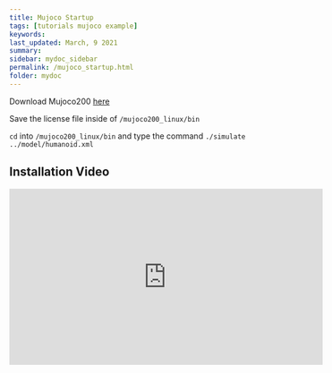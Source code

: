 ```yaml
---
title: Mujoco Startup
tags: [tutorials mujoco example]
keywords: 
last_updated: March, 9 2021
summary: 
sidebar: mydoc_sidebar
permalink: /mujoco_startup.html
folder: mydoc
---
```


Download Mujoco200 [here](https://www.roboti.us/)

Save the license file inside of ``/mujoco200_linux/bin``

``cd`` into ``/mujoco200_linux/bin`` and type the command ``./simulate ../model/humanoid.xml``

## Installation Video

<iframe width="560" height="315" src="https://www.youtube.com/embed/xG8oujhD9lA" frameborder="0" allow="accelerometer; autoplay; clipboard-write; encrypted-media; gyroscope; picture-in-picture" allowfullscreen></iframe>


